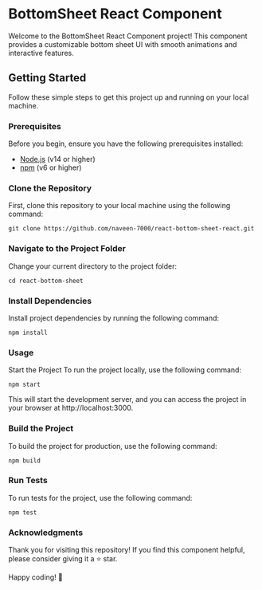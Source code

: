 # BottomSheet React Component

Welcome to the BottomSheet React Component project! This component provides a customizable bottom sheet UI with smooth animations and interactive features.

## Getting Started

Follow these simple steps to get this project up and running on your local machine.

### Prerequisites

Before you begin, ensure you have the following prerequisites installed:

- [Node.js](https://nodejs.org/) (v14 or higher)
- [npm](https://www.npmjs.com/) (v6 or higher)

### Clone the Repository

First, clone this repository to your local machine using the following command:

```shell
git clone https://github.com/naveen-7000/react-bottom-sheet-react.git
```
### Navigate to the Project Folder
Change your current directory to the project folder:

```shell
cd react-bottom-sheet
```
### Install Dependencies
Install project dependencies by running the following command:

```shell
npm install
```

### Usage
Start the Project
To run the project locally, use the following command:

```shell
npm start
```
This will start the development server, and you can access the project in your browser at http://localhost:3000.

### Build the Project
To build the project for production, use the following command:
```shell
npm build
```

### Run Tests
To run tests for the project, use the following command:
```shell
npm test
```

### Acknowledgments
Thank you for visiting this repository! If you find this component helpful, please consider giving it a ⭐️ star.

Happy coding! 🚀
